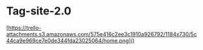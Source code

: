 # Tag-site-2.0

[https://trello-attachments.s3.amazonaws.com/575e416c2ee3c1910a926792/1184x730/5c44ca9e969ce7e0de344fda23025064/home.png]()
